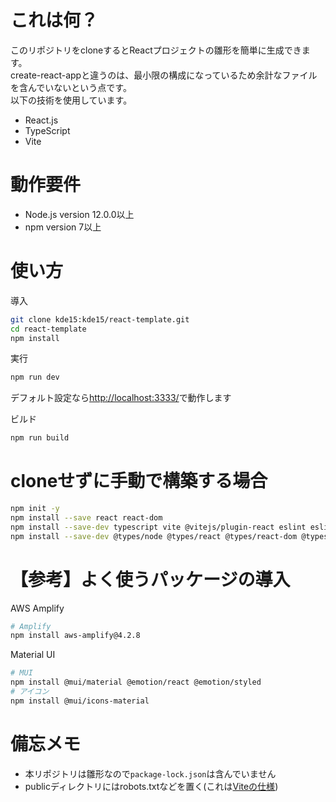 # これは何？
このリポジトリをcloneするとReactプロジェクトの雛形を簡単に生成できます。<br>
create-react-appと違うのは、最小限の構成になっているため余計なファイルを含んでいないという点です。<br>
以下の技術を使用しています。
* React.js
* TypeScript
* Vite

# 動作要件
* Node.js version 12.0.0以上
* npm version 7以上

# 使い方
導入
```sh
git clone kde15:kde15/react-template.git
cd react-template
npm install
```

実行
```sh
npm run dev
```
デフォルト設定なら[http://localhost:3333/](http://localhost:3333/)で動作します

ビルド
```sh
npm run build
```

# cloneせずに手動で構築する場合
```sh
npm init -y
npm install --save react react-dom
npm install --save-dev typescript vite @vitejs/plugin-react eslint eslint-config-prettier eslint-plugin-react prettier
npm install --save-dev @types/node @types/react @types/react-dom @typescript-eslint/eslint-plugin @typescript-eslint/parser
```

# 【参考】よく使うパッケージの導入
AWS Amplify
```sh
# Amplify
npm install aws-amplify@4.2.8
```

Material UI
```sh
# MUI
npm install @mui/material @emotion/react @emotion/styled
# アイコン
npm install @mui/icons-material
```

# 備忘メモ
* 本リポジトリは雛形なので`package-lock.json`は含んでいません
* publicディレクトリにはrobots.txtなどを置く(これは[Viteの仕様](https://ja.vitejs.dev/guide/assets.html#public-%E3%83%87%E3%82%A3%E3%83%AC%E3%82%AF%E3%83%88%E3%83%AA))
